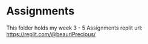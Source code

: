 # Assignments
This folder holds my week 3 - 5 Assignments
replit url: https://replit.com/@beauriPrecious/
